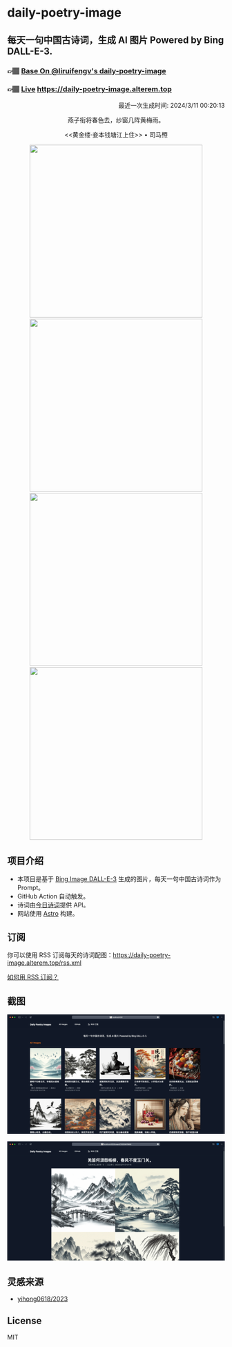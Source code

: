 
# daily-poetry-image

## 每天一句中国古诗词，生成 AI 图片 Powered by Bing DALL-E-3.

### 👉🏽 [Base On @liruifengv's daily-poetry-image](https://github.com/liruifengv/daily-poetry-image)

### 👉🏽 [Live](https://daily-poetry-image.alterem.top/) https://daily-poetry-image.alterem.top

<p align="right">
  最近一次生成时间: 2024/3/11 00:20:13
</p>
<p align="center">
燕子衔将春色去，纱窗几阵黄梅雨。
</p>
<p align="center">
<<黄金缕·妾本钱塘江上住>> • 司马槱
</p>
<p align="center">
<img src="https://tse2.mm.bing.net/th/id/OIG3.WYLPEVG1D_nyqGjmx4u4" height="400" width="400" />
<img src="https://tse4.mm.bing.net/th/id/OIG3.qhSMrHm5hJAhoUwk_SZC" height="400" width="400" />
<img src="https://tse2.mm.bing.net/th/id/OIG3.c0n_rH0KhgPypPel5wQH" height="400" width="400" />
<img src="https://tse1.mm.bing.net/th/id/OIG3.QkQGsIB6pE0WsI2F5qVp" height="400" width="400" />
</p>

## 项目介绍

-   本项目是基于 [Bing Image DALL-E-3](https://www.bing.com/images/create) 生成的图片，每天一句中国古诗词作为 Prompt。
-   GitHub Action 自动触发。
-   诗词由[今日诗词](https://www.jinrishici.com/)提供 API。
-   网站使用 [Astro](https://astro.build) 构建。

## 订阅

你可以使用 RSS 订阅每天的诗词配图：https://daily-poetry-image.alterem.top/rss.xml

[如何用 RSS 订阅？](https://zhuanlan.zhihu.com/p/55026716)

## 截图

![图片列表](./screenshots/Snipaste_2023-12-28_21-00-26.png)

![图片详情](./screenshots/Snipaste_2023-12-28_21-00-53.png)

## 灵感来源

-   [yihong0618/2023](https://github.com/yihong0618/2023)

## License

MIT
